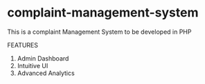 # complaint-management-system
This is a complaint Management System to be developed in PHP

FEATURES
1. Admin Dashboard
2. Intuitive UI
3. Advanced Analytics
